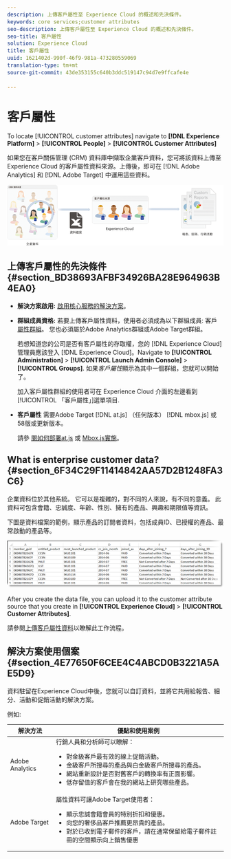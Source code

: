 ```yaml
---
description: 上傳客戶屬性至 Experience Cloud 的概述和先決條件。
keywords: core services;customer attributes
seo-description: 上傳客戶屬性至 Experience Cloud 的概述和先決條件。
seo-title: 客戶屬性
solution: Experience Cloud
title: 客戶屬性
uuid: 1621402d-990f-46f9-981a-473280559069
translation-type: tm+mt
source-git-commit: 43de353155c640b3ddc519147c94d7e9ffcafe4e

---
```



# 客戶屬性

To locate [!UICONTROL customer attributes] navigate to **[!DNL Experience Platform]** > **[!UICONTROL People]** > **[!UICONTROL Customer Attributes]**

如果您在客戶關係管理 (CRM) 資料庫中擷取企業客戶資料，您可將該資料上傳至 Experience Cloud 的客戶屬性資料來源。上傳後，即可在 [!DNL Adobe Analytics] 和 [!DNL Adobe Target] 中運用這些資料。

![](assets/custom_reports.png)

## 上傳客戶屬性的先決條件 {#section_BD38693AFBF34926BA28E964963B4EA0}

* **解決方案啟用:** [啟用核心服務的解決方案](../core-services/core-services.md#concept_07ED1D5C64234E77976E6D572E78FB9C)。

* **群組成員資格:** 若要上傳客戶屬性資料，使用者必須成為以下群組成員:    客戶 [屬性群組](../admin-getting-started/admin-getting-started.md#task_3295A85536BF48899A1AB40D207E77E9)。 您也必須屬於Adobe Analytics群組或Adobe Target群組。

   若想知道您的公司是否有客戶屬性的存取權，您的 [!DNL Experience Cloud] 管理員應該登入 [!DNL Experience Cloud]。Navigate to **[!UICONTROL Administration]** > **[!UICONTROL Launch Admin Console]** > **[!UICONTROL Groups]**. 如果&#x200B;*客戶屬性*&#x200B;顯示為其中一個群組，您就可以開始了。

   加入客戶屬性群組的使用者可在 Experience Cloud 介面的左邊看到[!UICONTROL 「客戶屬性」]選單項目.

* **客戶屬性** 需要Adobe Target [!DNL at.js] （任何版本） [!DNL mbox.js] 或58版或更新版本。

   請參 [閱如何部署at.js](https://docs.adobe.com/content/help/en/target/using/implement-target/client-side/deploy-at-js/how-to-deployatjs.html) 或 [Mbox.js實施](https://docs.adobe.com/content/help/en/target/using/implement-target/client-side/mbox-implement/mbox-download.html)。

## What is enterprise customer data? {#section_6F34C29F11414842AA57D2B1248FA3C6}

企業資料位於其他系統。 它可以是複雜的，對不同的人來說，有不同的意義。 此資料可包含會籍、忠誠度、年齡、性別、擁有的產品、興趣和期限值等資訊。

下圖是資料檔案的範例，顯示產品的訂閱者資料，包括成員ID、已授權的產品、最常啟動的產品等。

![](assets/01_crs_usecase.png)

After you create the data file, you can upload it to the customer attribute source that you create in **[!UICONTROL Experience Cloud]** > **[!UICONTROL Customer Attributes]**.

請參閱[上傳客戶屬性資料](../attributes/t-crs-usecase.md#task_BCC327B2A0EF4A1BBB2934013AB92B78)以瞭解此工作流程。

## 解決方案使用個案 {#section_4E77650F6CEE4C4ABCD0B3221A5AE5D9}

資料駐留在Experience Cloud中後，您就可以自訂資料，並將它共用給報告、細分、活動和促銷活動的解決方案。

例如:

| 解決方法 | 優點和使用案例 |
|--- |--- |
| Adobe Analytics  | 行銷人員和分析師可以瞭解：<ul><li>對金級客戶最有效的線上促銷活動。</li><li>金級客戶所搜尋的產品與白金級客戶所搜尋的產品。</li><li>網站重新設計是否對舊客戶的轉換率有正面影響。</li><li>低存留值的客戶會在我的網站上研究哪些產品。</li></ul> |
| Adobe Target | 屬性資料可讓Adobe Target使用者：<ul><li>顯示忠誠會籍會員的特別折扣和優惠。</li><li>向您的奢侈品客戶推薦更昂貴的產品。</li><li>對於已收到電子郵件的客戶，請在通常保留給電子郵件註冊的空間顯示向上銷售優惠</li></ul> |
